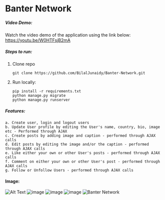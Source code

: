 # Banter Network


##### Video Demo:
Watch the video demo of the application using the link below:
https://youtu.be/W0HTFsjB2mA

##### Steps to run:
1. Clone repo
    ```commandline
    git clone https://github.com/BilalJunaidy/Banter-Network.git
    ``` 
2. Run locally:
    ```commandline
    pip install -r requirements.txt
    python manage.py migrate
    python manage.py runserver
    ```
##### Features:
    a. Create user, login and logout users
    b. Update User profile by editing the User's name, country, bio, image etc - Performed through AJAX
    c. Create posts by adding image and caption - performed through AJAX calls
    d. Edit posts by editing the image and/or the caption - performed through AJAX calls
    e. Like either your own or other User's posts - performed through AJAX calls
    f. Comment on either your own or other User's post - performed through AJAX calls
    g. Follow or Unfollow Users - performed through AJAX calls
 

#### Image:

![Alt Text](C:\Users\bilal\Desktop\Network\Thumbnail1.png, 'Banter Network')
![image](C:\Users\bilal\Desktop\Network\Thumbnail1.png, 'Banter Network')
![image](/media/site_images/stadium6.jpg, 'Banter Network')
![image](https://github.com/BilalJunaidy/Banter-Network/tree/main/media/site_images/stadium6.jpg, 'Banter Network')
![](media/site_images/Thumbnail1.PNG, 'Banter Network')




